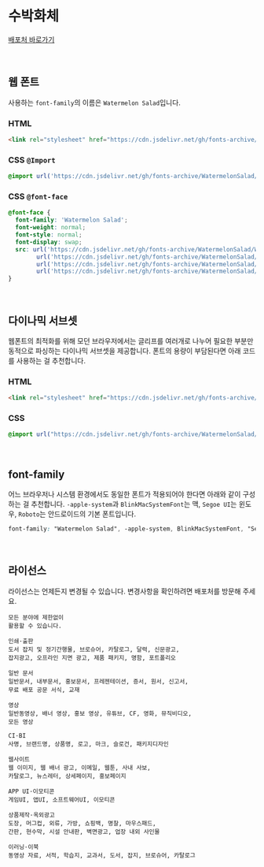 # 수박화체

[배포처 바로가기](http://www.earlyfont.com/portfolio/EARLYFONT_WATERMELON%20SALAD)

&nbsp;

## 웹 폰트

사용하는 `font-family`의 이름은 `Watermelon Salad`입니다.

### HTML

```html
<link rel="stylesheet" href="https://cdn.jsdelivr.net/gh/fonts-archive/WatermelonSalad/WatermelonSalad.css" type="text/css"/>
```

### CSS `@Import`

```css
@import url('https://cdn.jsdelivr.net/gh/fonts-archive/WatermelonSalad/WatermelonSalad.css');
```

### CSS `@font-face`

```css
@font-face {
  font-family: 'Watermelon Salad';
  font-weight: normal;
  font-style: normal;
  font-display: swap;
  src: url('https://cdn.jsdelivr.net/gh/fonts-archive/WatermelonSalad/WatermelonSalad.woff2') format('woff2'),
        url('https://cdn.jsdelivr.net/gh/fonts-archive/WatermelonSalad/WatermelonSalad.woff') format('woff'),
        url('https://cdn.jsdelivr.net/gh/fonts-archive/WatermelonSalad/WatermelonSalad.otf') format('opentype'),
        url('https://cdn.jsdelivr.net/gh/fonts-archive/WatermelonSalad/WatermelonSalad.ttf') format('truetype');
}
```

&nbsp;

## 다이나믹 서브셋

웹폰트의 최적화를 위해 모던 브라우저에서는 글리프를 여러개로 나누어 필요한 부분만 동적으로 파싱하는 다이나믹 서브셋을 제공합니다. 폰트의 용량이 부담된다면 아래 코드를 사용하는 걸 추천합니다.

### HTML

```html
<link rel="stylesheet" href="https://cdn.jsdelivr.net/gh/fonts-archive/WatermelonSalad/subsets/WatermelonSalad-dynamic-subset.css" type="text/css"/>
```

### CSS

```css
@import url("https://cdn.jsdelivr.net/gh/fonts-archive/WatermelonSalad/subsets/WatermelonSalad-dynamic-subset.css");
```

&nbsp;

## font-family

어느 브라우저나 시스템 환경에서도 동일한 폰트가 적용되어야 한다면 아래와 같이 구성하는 걸 추천합니다. `-apple-system`과 `BlinkMacSystemFont`는 맥, `Segoe UI`는 윈도우, `Roboto`는 안드로이드의 기본 폰트입니다.

```css
font-family: "Watermelon Salad", -apple-system, BlinkMacSystemFont, "Segoe UI",Roboto, Oxygen, Ubuntu, Cantarell, "Open Sans", "Helvetica Neue", sans-serif;
```

&nbsp;

## 라이선스

라이선스는 언제든지 변경될 수 있습니다. 변경사항을 확인하려면 배포처를 방문해 주세요.

```
모든 분야에 제한없이 
활용할 수 있습니다.

인쇄·출판
도서 잡지 및 정기간행물, 브로슈어, 카탈로그, 달력, 신문광고,
잡지광고, 오프라인 지면 광고, 제품 패키지, 명함, 포트폴리오

일반 문서
일반문서, 내부문서, 홍보문서, 프레젠테이션, 증서, 원서, 신고서,
무료 배포 공문 서식, 교재

영상
일반동영상, 배너 영상, 홍보 영상, 유튜브, CF, 영화, 뮤직비디오,
모든 영상

CI·BI
사명, 브랜드명, 상품명, 로고, 마크, 슬로건, 패키지디자인

웹사이트
웹 이미지, 웹 배너 광고, 이메일, 웹툰, 사내 사보,
카탈로그, 뉴스레터, 상세페이지, 홍보페이지

APP UI·이모티콘
게임UI, 앱UI, 소프트웨어UI, 이모티콘

상품제작·옥외광고
도장, 머그컵, 외류, 가방, 쇼핑백, 명찰, 마우스패드,
간판, 현수막, 시설 안내판, 벽면광고, 업장 내외 사인물

이러닝·이북
동영상 자료, 서적, 학습지, 교과서, 도서, 잡지, 브로슈어, 카탈로그
```
